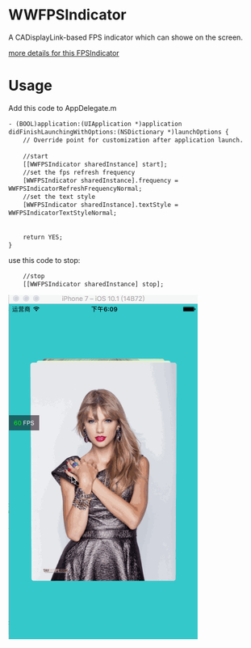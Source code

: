 # WWFPSIndicator #
A CADisplayLink-based FPS indicator which can showe on the screen.

[more details for this FPSIndicator](http://www.jianshu.com/p/86705c95c224)



# Usage #
Add this code to AppDelegate.m
```
- (BOOL)application:(UIApplication *)application didFinishLaunchingWithOptions:(NSDictionary *)launchOptions {
    // Override point for customization after application launch.

    //start
    [[WWFPSIndicator sharedInstance] start];
    //set the fps refresh frequency
    [WWFPSIndicator sharedInstance].frequency = WWFPSIndicatorRefreshFrequencyNormal;
    //set the text style
    [WWFPSIndicator sharedInstance].textStyle = WWFPSIndicatorTextStyleNormal;


    return YES;
}
```

use this code to stop:
```
    //stop
    [[WWFPSIndicator sharedInstance] stop];
```


![Demo](https://raw.githubusercontent.com/Tidusww/WWFPSIndicator/master/fps.gif)
